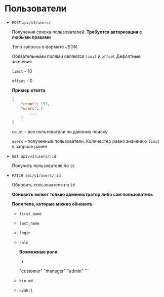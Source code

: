 # Пользователи

-  ```POST``` ```api/v1/users/```

    Получения списка пользователей. __Требуется авторизация с любыми правами__

    Тело запроса в формате JSON. 
    
    Обязательными полями являются ```limit``` и ```offset```
    Дефолтные значения

    ```limit``` - 10

    ```offset``` - 0

    __Пример ответа__

    ```json
    {
        "count": 153, 
        "users": [
            ...
        ]
    }
    ```

    ```count``` - все пользователи по данному поиску

    ```users``` - полученные пользователи. Количество равно значению ```limit``` в запросе ранее

- ```GET api/v1/users/:id```

    Получить пользователя по ```id```

    <!-- __Пример ответа__
    ```json
    {

    }
    ``` -->

- ```PATCH api/v1/users/:id```

    Обновить пользователя по ```id```
    
    __Обновить может только администратор либо сам пользователь__

    __Поля тела, которые можно обновить__
    
    - ```first_name```
    - ```last_name```
    - ```login```
    - ```role```

        __Возможные роли__
        - ```json
        "customer" 
        "manager" 
        "admin"
          ```
    - ```bio_md```
    - ```avaUrl```